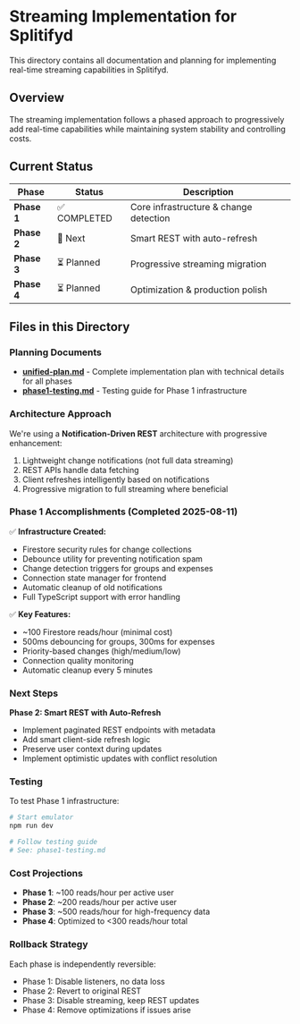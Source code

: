 # Streaming Implementation for Splitifyd

This directory contains all documentation and planning for implementing real-time streaming capabilities in Splitifyd.

## Overview

The streaming implementation follows a phased approach to progressively add real-time capabilities while maintaining system stability and controlling costs.

## Current Status

| Phase | Status | Description |
|-------|--------|-------------|
| **Phase 1** | ✅ COMPLETED | Core infrastructure & change detection |
| **Phase 2** | 🔄 Next | Smart REST with auto-refresh |
| **Phase 3** | ⏳ Planned | Progressive streaming migration |
| **Phase 4** | ⏳ Planned | Optimization & production polish |

## Files in this Directory

### Planning Documents
- **[unified-plan.md](./unified-plan.md)** - Complete implementation plan with technical details for all phases
- **[phase1-testing.md](./phase1-testing.md)** - Testing guide for Phase 1 infrastructure

### Architecture Approach

We're using a **Notification-Driven REST** architecture with progressive enhancement:
1. Lightweight change notifications (not full data streaming)
2. REST APIs handle data fetching
3. Client refreshes intelligently based on notifications
4. Progressive migration to full streaming where beneficial

### Phase 1 Accomplishments (Completed 2025-08-11)

✅ **Infrastructure Created:**
- Firestore security rules for change collections
- Debounce utility for preventing notification spam
- Change detection triggers for groups and expenses
- Connection state manager for frontend
- Automatic cleanup of old notifications
- Full TypeScript support with error handling

✅ **Key Features:**
- ~100 Firestore reads/hour (minimal cost)
- 500ms debouncing for groups, 300ms for expenses
- Priority-based changes (high/medium/low)
- Connection quality monitoring
- Automatic cleanup every 5 minutes

### Next Steps

**Phase 2: Smart REST with Auto-Refresh**
- Implement paginated REST endpoints with metadata
- Add smart client-side refresh logic
- Preserve user context during updates
- Implement optimistic updates with conflict resolution

### Testing

To test Phase 1 infrastructure:
```bash
# Start emulator
npm run dev

# Follow testing guide
# See: phase1-testing.md
```

### Cost Projections

- **Phase 1**: ~100 reads/hour per active user
- **Phase 2**: ~200 reads/hour per active user  
- **Phase 3**: ~500 reads/hour for high-frequency data
- **Phase 4**: Optimized to <300 reads/hour total

### Rollback Strategy

Each phase is independently reversible:
- Phase 1: Disable listeners, no data loss
- Phase 2: Revert to original REST
- Phase 3: Disable streaming, keep REST updates
- Phase 4: Remove optimizations if issues arise